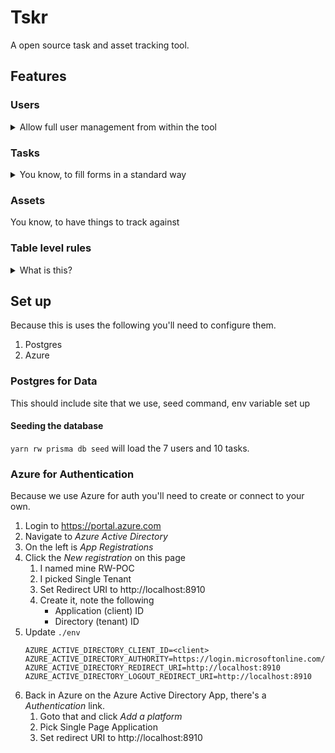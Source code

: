 # Tskr

A open source task and asset tracking tool.

## Features

### Users
  <details>
    <summary>Allow full user management from within the tool</summary>

  - Authentication via Azure
  - Roles that disctate access

| Role        | Operations                                        |
| ----------- | ------------------------------------------------- |
| Admin       |	Create, Read, Update, Delete all                  |
| Task Doer	  | Create, Read all the Tasks, Update open Tasks     |
| Task Admin	| Create, Read, Update, Delete all the Tasks        |
| Asset Doer	| Create, Read all the Assets, Update active Assets |
| Asset Admin |	Create, Read, Update, Delete all the Assets       |

Implement the Roles/Personas from the above.
  - [Role Based Access from database](https://redwoodjs.com/docs/authentication#roles-from-a-database)
  </details>

### Tasks

  <details>
    <summary>You know, to fill forms in a standard way</summary>

  - Links to Assets
  - Links to Users
  </details>

### Assets
You know, to have things to track against

### Table level rules
  <details>
  <summary>What is this?</summary>
  <span>
  Do you ever want to do some server side logic on create/update of a record?  Me too.

  Do you ever want to keep that logic in it's own file that is easy to track and debug? Me too!

  **Introducting Table level rules!**

  How does it work?  Well, we have a folder in `./api/src/` called rules that has the tables in use.

  In the appropriate services we use some magic to pull in these rules and they run in the order defined in their file. Want more logic?  Make a new rule. Want less?  Delete or deactivate a rule.

  </span>

  | Status  | When   | Action | Why (example use case) |
  | ------- | ------ | ------ | ---------------------- |
  | Working | Before | Create | Verify duplicate ticket isn't logged |
  |         | Before | Read   | Remove senstive data / Logging someone tried to read sensitve records |
  |         | Before | Update | Disallow updating of specific fields |
  |         | Before | Delete | Store deleted record in temporary table to allow restore |
  | Working | After  | Create | Datalookup, e.g. assigned to availablity or Sending a email |
  |         | After  | Read   | Logging someone read a sensitve record |
  |         | After  | Update | Datalookup, e.g. assigned to availablity or Sending a email |
  |         | After  | Delete | Email that data has been purged |

  </details>

## Set up

Because this is uses the following you'll need to configure them.

1.  Postgres
2.  Azure

### Postgres for Data

This should include site that we use, seed command, env variable set up

#### Seeding the database

`yarn rw prisma db seed` will load the 7 users and 10 tasks.

### Azure for Authentication

Because we use Azure for auth you'll need to create or connect to your own.

1.  Login to https://portal.azure.com
2.  Navigate to *Azure Active Directory*
3.  On the left is *App Registrations*
4.  Click the *New registration* on this page
    1.  I named mine RW-POC
    2.  I picked Single Tenant
    3.  Set Redirect URI to http://localhost:8910
    4.  Create it, note the following
        -  Application (client) ID
        -  Directory (tenant) ID
5.  Update `./env`
    ```
    AZURE_ACTIVE_DIRECTORY_CLIENT_ID=<client>
    AZURE_ACTIVE_DIRECTORY_AUTHORITY=https://login.microsoftonline.com/<tenant>
    AZURE_ACTIVE_DIRECTORY_REDIRECT_URI=http://localhost:8910
    AZURE_ACTIVE_DIRECTORY_LOGOUT_REDIRECT_URI=http://localhost:8910
    ```
6. Back in Azure on the Azure Active Directory App, there's a *Authentication* link.
   1. Goto that and click *Add a platform*
   2. Pick Single Page Application
   3. Set redirect URI to http://localhost:8910
